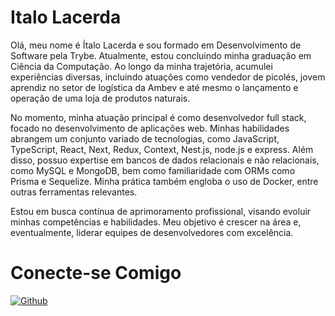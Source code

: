 # Italo Lacerda
Olá, meu nome é Ítalo Lacerda e sou formado em Desenvolvimento de Software pela Trybe. Atualmente, estou concluindo minha graduação em Ciência da Computação. Ao longo da minha trajetória, acumulei experiências diversas, incluindo atuações como vendedor de picolés, jovem aprendiz no setor de logística da Ambev e até mesmo o lançamento e operação de uma loja de produtos naturais. 

No momento, minha atuação principal é como desenvolvedor full stack, focado no desenvolvimento de aplicações web. Minhas habilidades abrangem um conjunto variado de tecnologias, como JavaScript, TypeScript, React, Next, Redux, Context, Nest.js, node.js e express. Além disso, possuo expertise em bancos de dados relacionais e não relacionais, como MySQL e MongoDB, bem como familiaridade com ORMs como Prisma e Sequelize. Minha prática também engloba o uso de Docker, entre outras ferramentas relevantes. 

Estou em busca contínua de aprimoramento profissional, visando evoluir minhas competências e habilidades. Meu objetivo é crescer na área e, eventualmente, liderar equipes de desenvolvedores com excelência.

# Conecte-se Comigo
[![Github](https://img.shields.io/badge/GitHub-fff?style=for-the-badge&logo=github&logoColor=0E76A8)](https://github.com/ItaloLacerda)

